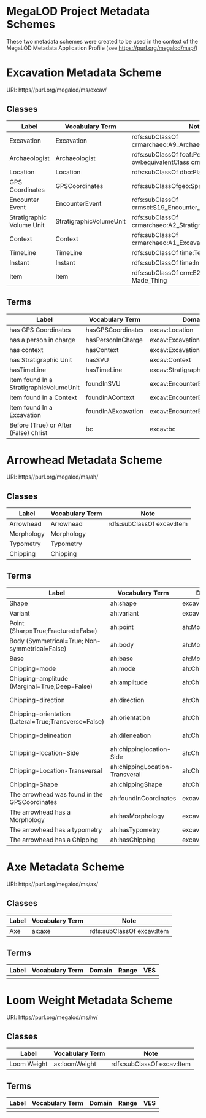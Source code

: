 # MegaLOD Project Metadata Schemes
These two metadata schemes were created to be used in the context of the MegaLOD Metadata Application Profile (see https://purl.org/megalod/map/)

# Excavation Metadata Scheme
URI: https//purl.org/megalod/ms/excav/

## Classes

| Label                                   | Vocabulary Term         | Note                                                   |
|-----------------------------------------|-------------------------|--------------------------------------------------------|
| Excavation                              | Excavation              | rdfs:subClassOf crmarchaeo:A9_Archaeological_Excavation|                                 
| Archaeologist                           | Archaeologist           | rdfs:subClassOf foaf:Person; owl:equivalentClass crm:E21_Person; |                               
| Location                                | Location                | rdfs:subClassOf dbo:Place|                           
| GPS Coordinates                         | GPSCoordinates          | rdfs:subClassOfgeo:SpatialThing |                     
| Encounter Event                         | EncounterEvent          | rdfs:subClassOf crmsci:S19_Encounter_Event    |                                   
| Stratigraphic Volume Unit               | StratigraphicVolumeUnit | rdfs:subClassOf crmarchaeo:A2_Stratigraphic_Volume_Unit|                                       
| Context                                 | Context                 | rdfs:subClassOf crmarchaeo:A1_Excavation_Processing_Unit|
| TimeLine                                | TimeLine                | rdfs:subClassOf time:TemporalEntity|
| Instant                                 | Instant                 | rdfs:subClassOf time:Instant|
| Item                                    | Item                    | rdfs:subClassOf crm:E24_Physical_Man-Made_Thing|   



## Terms
| Label                                   | Vocabulary Term         | Domain                             |Range |
|-----------------------------------------|-------------------------|------------------------------------|------|
| has GPS Coordinates                     | hasGPSCoordinates       | excav:Location                     | excav:GPSCoordinates                       |
| has a person in charge                  | hasPersonInCharge       | excav:Excavation                   | excav:Archaeologist                      |
| has context                             | hasContext              | excav:Excavation                   | excav:Context |
| has Stratigraphic Unit                  | hasSVU                  | excav:Context                      | excav:StratigraphicVolumeUnit  |
| hasTimeLine                             | hasTimeLine             | excav:StratigraphicVolumeUnit      | excav:TimeLine                      |
| Item found In a StratigraphicVolumeUnit | foundInSVU              | excav:EncounterEvent               | excav:StratigraphicVolumeUnit  |
| Item found In a Context                 | foundInAContext         | excav:EncounterEvent               | excav:Context|
| Item found In a Excavation              | foundInAExcavation      | excav:EncounterEvent               | excav:Excavation  |
| Before (True) or After (False) christ   | bc                      | excav:bc                           | xsd:boolean                              |


# Arrowhead Metadata Scheme
URI: https//purl.org/megalod/ms/ah/

## Classes
| Label                                   | Vocabulary Term         | Note |
|-----------------------------------------|-------------------------|------|
| Arrowhead                               | Arrowhead               | rdfs:subClassOf excav:Item |
| Morphology                              | Morphology              |     |  
| Typometry                               | Typometry                   |  |    
| Chipping                                | Chipping                    |   |  


## Terms
| Label                                                | Vocabulary Term                | Domain                           | Range            | VES                    |
|------------------------------------------------------|--------------------------------|----------------------------------|------------------|------------------------|
| Shape                                                | ah:shape                       | excav:Arrowhead                  | xsd:anyURI       | ah-shape               |
| Variant                                              | ah:variant                     | excav:Arrowhead                  | xsd:anyURI       | ah-variant             |
| Point (Sharp=True;Fractured=False)                   | ah:point                       | ah:Morphology                    | xsd:boolean      |                        |
| Body (Symmetrical=True; Non-symmetrical=False)       | ah:body                        | ah:Morphology                    | xsd:boolean      |                        |
| Base                                                 | ah:base                        | ah:Morphology                    | xsd:anyURI       | ah-base                |
| Chipping-mode                                        | ah:mode                        | ah:Chipping                      | xsd:anyURI       | ah-chippingMode        |
| Chipping-amplitude (Marginal=True;Deep=False)        | ah:amplitude                   | ah:Chipping                      | xsd:boolean      |                        |
| Chipping-direction                                   | ah:direction                   | ah:Chipping                      | xsd:anyURI       | ah-chippingDirection   |
| Chipping-orientation (Lateral=True;Transverse=False) | ah:orientation                 | ah:Chipping                      | xsd:boolean      |                       |
| Chipping-delineation                                 | ah:dileneation                 | ah:Chipping                      | xsd:anyURI       | ah-chippingDelineation |
| Chipping-location-Side                               | ah:chippinglocation-Side       | ah:Chipping                      | xsd:anyURI       | ah-chippingLocation    |
| Chipping-Location-Transversal                        | ah:chippingLocation-Transveral | ah:Chipping                      | xsd:anyURI       | ah-chippingLocation    |
| Chipping-Shape                                       | ah:chippingShape               | ah:Chipping                      | xsd:anyURI       | ah-chippingShape       |
| The arrowhead was found in the GPSCoordinates        | ah:foundInCoordinates          | excav:Arrowhead                  | excav:GPSCoordinates |                        |
| The arrowhead has a Morphology                       | ah:hasMorphology               | excav:Arrowhead                  | ah:Morphology    |                        |
| The arrowhead has a typometry                        | ah:hasTypometry                | excav:Arrowhead                  | ah:Typometry     |                        |
| The arrowhead has a Chipping                         | ah:hasChipping                 | excav:Arrowhead                  | ah:Chipping      | |



# Axe Metadata Scheme
URI: https//purl.org/megalod/ms/ax/

## Classes
| Label                                                | Vocabulary Term                |  Note |
|------------------------------------------------------|--------------------------------|----------------------------------|
|Axe                                                   | ax:axe                          |   rdfs:subClassOf excav:Item                               |             


## Terms
| Label                                                | Vocabulary Term                | Domain                           | Range            | VES                    |
|------------------------------------------------------|--------------------------------|----------------------------------|------------------|------------------------|
|  |      |                                  |                  |                        |


# Loom Weight Metadata Scheme
URI: https//purl.org/megalod/ms/lw/

## Classes
| Label                                                | Vocabulary Term                |  Note |
|------------------------------------------------------|--------------------------------|----------------------------------|
| Loom Weight                                          | ax:loomWeight                  | rdfs:subClassOf excav:Item               |             


## Terms
| Label                                                | Vocabulary Term                | Domain                           | Range            | VES                    |
|------------------------------------------------------|--------------------------------|----------------------------------|------------------|------------------------|
|  |      |                                  |                  |                        |
